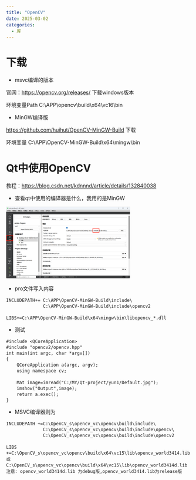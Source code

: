 ```yaml
---
title: "OpenCV"
date: 2025-03-02
categories:
  - 库
---
```


# 下载

* msvc编译的版本

官网：https://opencv.org/releases/ 下载windows版本  

环境变量Path  C:\APP\opencv\build\x64\vc16\bin 

* MinGW编译版

https://github.com/huihut/OpenCV-MinGW-Build 下载

环境变量 C:\APP\OpenCV-MinGW-Build\x64\mingw\bin

# Qt中使用OpenCV

教程：https://blog.csdn.net/kdnnnd/article/details/132840038

* 查看qt中使用的编译器是什么，我用的是MinGW

<img src="./images/OpenCV.assets/image-20250125165808294.png" alt="image-20250125165808294" style="zoom:33%;" />

* pro文件写入内容

~~~
INCLUDEPATH+= C:\APP\OpenCV-MinGW-Build\include\
              C:\APP\OpenCV-MinGW-Build\include\opencv2

LIBS+=C:\APP\OpenCV-MinGW-Build\x64\mingw\bin\libopencv_*.dll
~~~

* 测试

~~~
#include <QCoreApplication>
#include "opencv2/opencv.hpp"
int main(int argc, char *argv[])
{
    QCoreApplication a(argc, argv);
    using namespace cv;

    Mat image=imread("C:/MY/Qt-project/yun1/Default.jpg");
    imshow("Output",image);
    return a.exec();
}
~~~

* MSVC编译器则为

~~~
INCLUDEPATH +=C:\OpenCV_s\opencv_vc\opencv\build\include\
              C:\OpenCV_s\opencv_vc\opencv\build\include\opencv\
              C:\OpenCV_s\opencv_vc\opencv\build\include\opencv2

LIBS +=C:\OpenCV_s\opencv_vc\opencv\build\x64\vc15\lib\opencv_world3414.lib 
或 C:\OpenCV_s\opencv_vc\opencv\build\x64\vc15\lib\opencv_world3414d.lib
注意: opencv_world3414d.lib 为debug版,opencv_world3414.lib为release版
~~~









